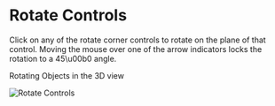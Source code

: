 # Rotate Controls

Click on any of the rotate corner controls to rotate on the plane of that control. Moving the mouse over one of the arrow indicators locks the rotation to a 45\u00b0 angle.

Rotating Objects in the 3D view

![Rotate Controls](https://www.matterhackers.com/r/1oH3i1)
